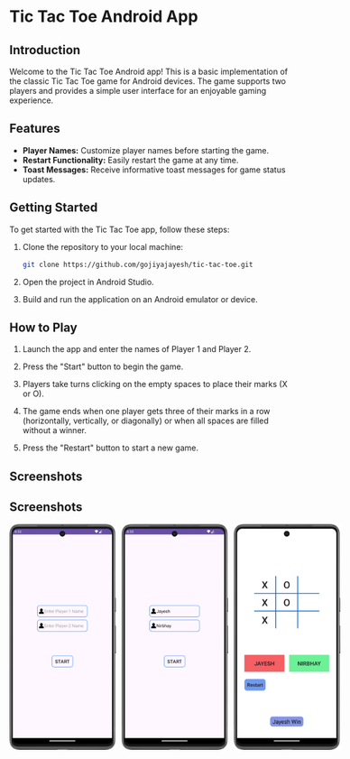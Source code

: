 # Tic Tac Toe Android App

## Introduction

Welcome to the Tic Tac Toe Android app! This is a basic implementation of the classic Tic Tac Toe game for Android devices. The game supports two players and provides a simple user interface for an enjoyable gaming experience.

## Features

- **Player Names:** Customize player names before starting the game.
- **Restart Functionality:** Easily restart the game at any time.
- **Toast Messages:** Receive informative toast messages for game status updates.

## Getting Started

To get started with the Tic Tac Toe app, follow these steps:

1. Clone the repository to your local machine:

   ```bash
   git clone https://github.com/gojiyajayesh/tic-tac-toe.git
   ```

2. Open the project in Android Studio.

3. Build and run the application on an Android emulator or device.

## How to Play

1. Launch the app and enter the names of Player 1 and Player 2.

2. Press the "Start" button to begin the game.

3. Players take turns clicking on the empty spaces to place their marks (X or O).

4. The game ends when one player gets three of their marks in a row (horizontally, vertically, or diagonally) or when all spaces are filled without a winner.

5. Press the "Restart" button to start a new game.

## Screenshots
## Screenshots
<div style="display: flex; gap: 10px;">
  <img src="ScreenSort/WelcomePage.png" alt="Description of the image" width="200" height="400" />
  <img src="ScreenSort/WelcomePageWithName.png" alt="Description of the image" width="200" height="400" />
  <img src="ScreenSort/MainPage.png" alt="Description of the image" width="200" height="400" />
</div>
